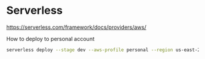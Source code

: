 # Serverless


https://serverless.com/framework/docs/providers/aws/


How to deploy to personal account
```bash
serverless deploy --stage dev --aws-profile personal --region us-east-2
```